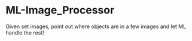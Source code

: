 # ML-Image_Processor
Given set images, point out where objects are in a few images and let ML handle the rest! 
